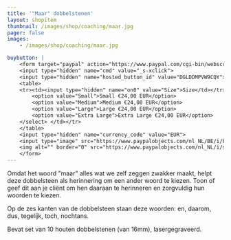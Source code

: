 ```yaml
---
title: '"Maar" dobbelstenen'
layout: shopitem
thumbnail: /images/shop/coaching/maar.jpg
pager: false
images:
    - /images/shop/coaching/maar.jpg

buybutton: |
    <form target="paypal" action="https://www.paypal.com/cgi-bin/webscr" method="post">
    <input type="hidden" name="cmd" value="_s-xclick">
    <input type="hidden" name="hosted_button_id" value="DGLDDMPVW9CQY">
    <table>
    <tr><td><input type="hidden" name="on0" value="Size">Size</td></tr><tr><td><select name="os0">
    	<option value="Small">Small €24,00 EUR</option>
    	<option value="Medium">Medium €24,00 EUR</option>
    	<option value="Large">Large €24,00 EUR</option>
    	<option value="Extra Large">Extra Large €24,00 EUR</option>
    </select> </td></tr>
    </table>
    <input type="hidden" name="currency_code" value="EUR">
    <input type="image" src="https://www.paypalobjects.com/nl_NL/BE/i/btn/btn_cart_LG.gif" border="0" name="submit" alt="PayPal, de veilige en complete manier van online betalen.">
    <img alt="" border="0" src="https://www.paypalobjects.com/nl_NL/i/scr/pixel.gif" width="1" height="1">
    </form>
---
```



Omdat het woord "maar" alles wat we zelf zeggen zwakker maakt, helpt deze dobbelsteen als herinnering om een ander woord te kiezen. Toon of geef dit aan je cliënt om hen daaraan te herinneren en zorgvuldig hun woorden te kiezen.

Op de zes kanten van de dobbelsteen staan deze woorden: en, daarom, dus, tegelijk, toch, nochtans.

Bevat set van 10  houten dobbelstenen (van 16mm), lasergegraveerd.


